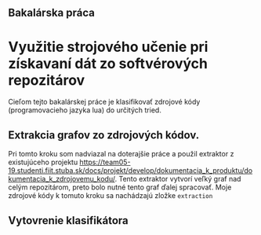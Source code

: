 ## Bakalárska práca
# Využitie strojového učenie pri získavaní dát zo softvérových repozitárov

Cieľom tejto bakalárskej práce je klasifikovať zdrojové kódy (programovacieho jazyka lua) do určitých tried.

## Extrakcia grafov zo zdrojových kódov.
Pri tomto kroku som nadviazal na doterajšie práce a použil extraktor z existujúceho projektu https://team05-19.studenti.fiit.stuba.sk/docs/projekt/develop/dokumentacia_k_produktu/dokumentacia_k_zdrojovemu_kodu/.
Tento extraktor vytvorí veľký graf nad celým repozitárom, preto bolo nutné tento graf ďalej spracovať. Moje zdrojové kódy k tomuto kroku sa nachádzajú zložke `extraction`

## Vytovrenie klasifikátora
